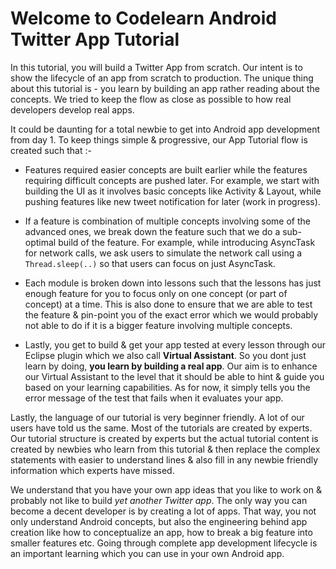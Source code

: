 # Welcome to Codelearn Android Twitter App Tutorial

In this tutorial, you will build a Twitter App from scratch. Our intent is to show the lifecycle of an app from scratch to production. The unique thing about this tutorial is - you learn by building an app rather reading about the concepts. We tried to keep the flow as close as possible to how real developers develop real apps.   

It could be daunting for a total newbie to get into Android app development from day 1. To keep things simple & progressive, our App Tutorial flow is created such that :-

* Features required easier concepts are built earlier while the features requiring difficult concepts are pushed later. For example, we start with building the UI as it involves basic concepts like Activity & Layout, while pushing features like new tweet notification for later (work in progress).

* If a feature is combination of multiple concepts involving some of the advanced ones, we break down the feature such that we do a sub-optimal build of the feature. For example, while introducing AsyncTask for network calls, we ask users to simulate the network call using a `Thread.sleep(..)` so that users can focus on just AsyncTask. 

* Each module is broken down into lessons such that the lessons has just enough feature for you to focus only on one concept (or part of concept) at a time. This is also done to ensure that we are able to test the feature & pin-point you of the exact error which we would probably not able to do if it is a bigger feature involving multiple concepts. 

* Lastly, you get to build & get your app tested at every lesson through our Eclipse plugin which we also call **Virtual Assistant**. So you dont just learn by doing, **you learn by building a real app**. Our aim is to enhance our Virtual Assistant to the level that it should be able to hint & guide you based on your learning capabilities. As for now, it simply tells you the error message of the test that fails when it evaluates your app. 


Lastly, the language of our tutorial is very beginner friendly. A lot of our users have told us the same. Most of the tutorials are created by experts. Our tutorial structure is created by experts but the actual tutorial content is created by newbies who learn from this tutorial & then replace the complex statements with easier to understand lines & also fill in any newbie friendly information which experts have missed.

We understand that you have your own app ideas that you like to work on & probably not like to build *yet another Twitter app*. The only way you can become a decent developer is by creating a lot of apps. That way, you not only understand Android concepts, but also the engineering behind app creation like how to conceptualize an app, how to break a big feature into smaller features etc. Going through complete app development lifecycle is an important learning which you can use in your own Android app.
